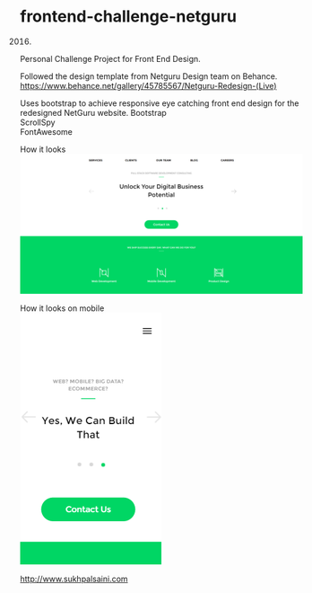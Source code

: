 # frontend-challenge-netguru

2016.

Personal Challenge Project for Front End Design.

Followed the design template from Netguru Design team on Behance. https://www.behance.net/gallery/45785567/Netguru-Redesign-(Live)

Uses bootstrap to achieve responsive eye catching front end design for the redesigned NetGuru website. 
Bootstrap <br />
ScrollSpy<br />
FontAwesome<br />

How it looks<br />
![Alt text](/screenshots/screenshot-full.png?raw=true)

How it looks on mobile<br />
![Alt text](/screenshots/screenshot-mobile.png?raw=true)

http://www.sukhpalsaini.com
